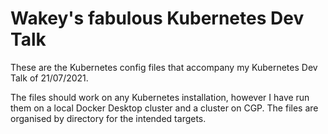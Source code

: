 # Wakey's fabulous Kubernetes Dev Talk 

These are the Kubernetes config files that accompany my Kubernetes Dev Talk of 21/07/2021.

The files should work on any Kubernetes installation, however I have run them on a local Docker Desktop cluster and a cluster on CGP. 
The files are organised by directory for the intended targets.

